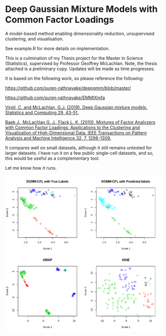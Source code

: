 # Deep Gaussian Mixture Models with Common Factor Loadings

A model-based method enabling dimensionality reduction, unsupervised clustering, and visualisation.

See example.R for more details on implementation.

This is a culmination of my Thesis project for the Master in Science (Statistics), supervised by Professor Geoffrey McLachlan.
Note, the thesis attached is a preliminary copy. Updates will be made as time progresses.

It is based on the following work, so please reference the following:

https://github.com/suren-rathnayake/deepgmm/blob/master/

https://github.com/suren-rathnayake/EMMIXmfa

[Viroli, C. and McLachlan, G.J. (2019). Deep Gaussian mixture models. Statistics and Computing 29, 43-51.](https://link.springer.com/article/10.1007/s11222-017-9793-z)

[Baek J., McLachlan G. J., Flack L. K. (2010). Mixtures of Factor Analyzers with Common Factor Loadings: Applications to the Clustering and Visualization of High-Dimensional Data. IEEE Transactions on Pattern Analysis and Machine Intelligence 32, 7, 1298-1309.](https://ieeexplore.ieee.org/document/5184847)

It compares well on small datasets, although it still remains untested for larger datasets. I have run it on a few public single-cell datasets, and so, this would be useful as a complementary tool.

Let me know how it runs. 

![](goolam_et_al.png)
